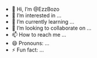 - 👋 Hi, I’m @EzzBozo
- 👀 I’m interested in ...
- 🌱 I’m currently learning ...
- 💞️ I’m looking to collaborate on ...
- 📫 How to reach me ...
- 😄 Pronouns: ...
- ⚡ Fun fact: ...

<!---
EzzBozo/EzzBozo is a ✨ special ✨ repository because its `README.md` (this file) appears on your GitHub profile.
You can click the Preview link to take a look at your changes.
--->
